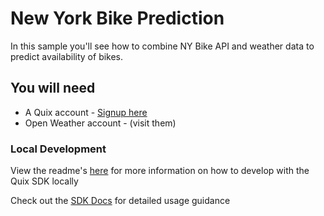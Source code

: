 # New York Bike Prediction

In this sample you'll see how to combine NY Bike API and weather data to predict availability of bikes.

## You will need

- A Quix account - [Signup here](https://quix.ai/signup)
- Open Weather account - (visit them)

### Local Development

View the readme's [here](https://github.com/quixai/quix-library/tree/main/python/LocalDevelopment) 
for more information on how to develop with the Quix SDK locally

Check out the [SDK Docs](https://quix.ai/docs/sdk/introduction.html) for detailed usage guidance

